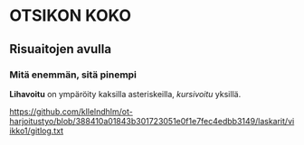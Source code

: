 # OTSIKON KOKO
## Risuaitojen avulla
### Mitä enemmän, sitä pinempi

**Lihavoitu** on ympäröity kaksilla asteriskeilla, *kursivoitu* yksillä.


https://github.com/kllelndhlm/ot-harjoitustyo/blob/388410a01843b301723051e0f1e7fec4edbb3149/laskarit/viikko1/gitlog.txt
